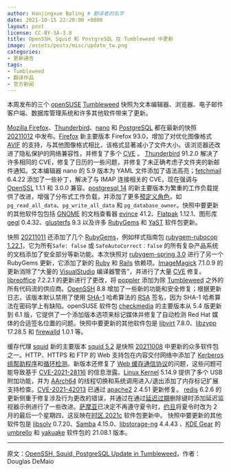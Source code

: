 ```yaml
---
author: Hanjingxue Boling # 翻译者的名字
date: 2021-10-15 22:20:00 +0800
layout: post
license: CC-BY-SA-3.0
title: OpenSSH、Squid 和 PostgreSQL 在 Tumbleweed 中更新
image: /assets/posts/misc/update_tw.png
categories:
- 更新通告
tags:
- Tumbleweed
- 翻译作品
- 官方新闻
---
```


本周发布的三个 [openSUSE](https://get.opensuse.org/) [Tumbleweed](https://get.opensuse.org/tumbleweed/) 快照为文本编辑器、浏览器、电子邮件客户端、数据库管理系统和许多其他软件带来了更新。

[Mozilla Firefox](https://www.mozilla.org/)、[Thunderbird](https://www.thunderbird.net/)、[nano](https://www.nano-editor.org/) 和 [PostgreSQL](https://www.postgresql.org/) 都在最新的快照 [20211012](https://lists.opensuse.org/archives/list/factory@lists.opensuse.org/thread/M2KWCPKIL5E3QOA5L3W5TS5J64W7NHEL/) 中发布。[Firefox](https://www.mozilla.org/) 新主要版本 Firefox 93.0，增加了对优化图像格式 [AVIF](https://en.wikipedia.org/wiki/AV1) 的支持，与其他图像格式相比，该格式显著减小了文件大小。该浏览器还改进了隐私保护的网络兼容性，并修复了多个 [CVE](https://en.wikipedia.org/wiki/Common_Vulnerabilities_and_Exposures) 。 [Thunderbird](https://www.thunderbird.net/) 91.2.0 解决了许多相同的 CVE，修复了日历的一些问题，并修复了未正确考虑子文件夹的新邮件通知。文本编辑器 nano 的 5.9 版本为 YAML 文件添加了语法高亮；[fetchmail](https://www.fetchmail.info/) 6.4.22 添加了一些补丁，解决了与 IMAP 连接相关的 CVE，现在强调与 [OpenSSL](https://www.openssl.org/) 1.1.1 和 3.0.0 兼容。[postgresql 14](https://www.postgresql.org/about/news/postgresql-14-released-2318/) 的新主要版本为繁重的工作负载提供了改进，增强了分布式工作负载，并添加了更多[预定义角色](https://www.postgresql.org/docs/14/predefined-roles.html)，如 `pg_read_all_data`、`pg_write_all_data` 和 `pg_database_owner`。快照中要更新的其他软件包包括 [GNOME](https://www.gnome.org/) 的文档查看器 [evince](https://gitlab.gnome.org/GNOME/evince) 41.2、[Flatpak](https://flatpak.org/) 1.12.1、图形库 [gegl](https://gegl.org/) 0.4.32、[glusterfs](https://www.gluster.org/) 9.3 以及许多 [RubyGems](https://rubygems.org/) 和 [YaST](https://yast.opensuse.org/) 软件包更新。

快照 [20211011](https://lists.opensuse.org/archives/list/factory@lists.opensuse.org/thread/T66V27BZ5RHUVMOPDUYILNEVVJ33KXVK/) 还添加了几个 [RubyGems](https://rubygems.org/)，例如样式指南包 [rubygem-rubocop 1.22.1](https://rubygems.org/gems/rubocop/versions/1.22.1)，它为所有`Safe: false` 或 `SafeAutoCorrect：false` 的所有复杂产品系统的文档添加了安全部分等新功能。本次快照对 [rubygem-spring 3.0](https://rubygems.org/gems/spring/versions/3.0.0) 进行了另一个 RubyGems 更新，它添加了新的 [Ruby](https://www.ruby-lang.org/en/) 和 [Rails](https://guides.rubyonrails.org/5_2_release_notes.html) 依赖项。[ImageMagick](https://imagemagick.org/index.php) 7.1.0.9 的更新消除了“大量的 [VisualStudio](https://visualstudio.microsoft.com/) 编译器警告”，并进行了大量 [CVE](https://en.wikipedia.org/wiki/Common_Vulnerabilities_and_Exposures) 修复。[libreoffice](https://www.libreoffice.org/) 7.2.2.1 的更新进行了更改，将 [poppler](https://poppler.freedesktop.org/) 添加为除 [Tumbleweed](https://get.opensuse.org/tumbleweed/) 之外的所有代码流的供应商。[OpenSSH](https://www.openssh.com/) 8.8 增加了一些新的功能和安全修复；根据更新日志，该版本默认禁用了使用 [SHA-1](https://en.wikipedia.org/wiki/SHA-1) 哈希算法的 [RSA](https://en.wikipedia.org/wiki/RSA_(cryptosystem)) 签名，因为 SHA-1 哈希算法在密码学上有缺陷。openSUSE 软件包 [checkmedia](https://software.opensuse.org/package/checkmedia) 的主要版本从 5.4 版更新到 6.1 版，它提供了一个添加版本选项来标记媒体并修复了自动检测 Red Hat 媒体的合适签名位置的问题。快照中要更新的其他软件包是 [libvirt](https://libvirt.org/) 7.8.0、[libzypp](https://github.com/openSUSE/libzypp) 17.28.5 和 [firewalld](https://firewalld.org/) 1.0.1 等。

缓存代理 [squid](http://www.squid-cache.org/) 新的主要版本 [squid 5.2](http://www.squid-cache.org/Versions/v5/RELEASENOTES.html) 是快照 [20211008](https://lists.opensuse.org/archives/list/factory@lists.opensuse.org/thread/VV75TKFFFZWMG7WY3KMJNSAUTSEXOM6U/) 中更新的众多软件包之一。HTTP、HTTPS 和 FTP 的 Web 支持包在内容交付网络中添加了 [Kerberos 组帮助程序](http://www.squid-cache.org/Versions/v5/RELEASENOTES.html#ss2.3)和[循环检测](http://www.squid-cache.org/Versions/v5/RELEASENOTES.html#ss2.5)。新版本还修复了 [Web 缓存通信协议](https://en.wikipedia.org/wiki/Web_Cache_Communication_Protocol)的问题，这些问题可能导致基于 [CVE-2021-28116](https://www.suse.com/zh-cn/security/cve/CVE-2021-28116.html) 的信息泄露。[Linux Kernel](https://www.kernel.org/) 5.14.9 提供了多个 USB 附加功能，并为 [AArch64](https://en.wikipedia.org/wiki/AArch64) 的线程切换和系统调用进入/退出添加了内存标记扩展支持检查。[CVE-2021-42013](https://cve.mitre.org/cgi-bin/cvename.cgi?name=CVE-2021-42013) 已通过 [apache2](https://httpd.apache.org/) 2.4.51 更新修复。 [redis](https://redis.io/) 6.2.6 的更新侧重于修复涉及行为更改的错误，并通过在通过[延迟过期](https://stackoverflow.com/questions/36172745/how-does-redis-expire-keys)删除键时添加延迟监视器示例进行了一些改进。[萨摩亚](https://en.wikipedia.org/wiki/Samoa)已决定不再遵守夏令时，[约旦](https://en.wikipedia.org/wiki/Jordan)将夏令时改为 2 月的最后一个星期四，这反映在[时区 2021c](https://github.com/tzinfo/tzinfo-data/releases) 软件包更新中。 快照中要更新的其他软件包是 [libsolv](https://github.com/openSUSE/libsolv) 0.7.20、[Samba](https://www.samba.org/samba/history/samba-4.15.0.html) 4.15.0、[libstorage-ng](https://github.com/openSUSE/libstorage-ng) 4.4.43 、[KDE Gear](https://kde.org/announcements/gear/21.08.1/) 的 [umbrello](https://umbrello.kde.org/) 和 [yakuake](https://apps.kde.org/yakuake/) 软件包的 21.08.1 版本。

------

原文：[OpenSSH, Squid, PostgreSQL Update in Tumbleweed](https://news.opensuse.org/2021/10/15/openssh-squid-postgresql-update-in-tw/)，作者：Douglas DeMaio